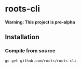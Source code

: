 # roots-cli

**Warning: This project is pre-alpha**

## Installation

### Compile from source

```
go get github.com/roots/roots-cli
```
